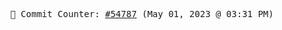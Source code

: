<p align="center">
    <samp>
        📮 Commit Counter: <a href="https://github.com/Javascript-void0/Javascript-void0/commits/main">#54787</a> (May 01, 2023 @ 03:31 PM)
    </samp>
</p>